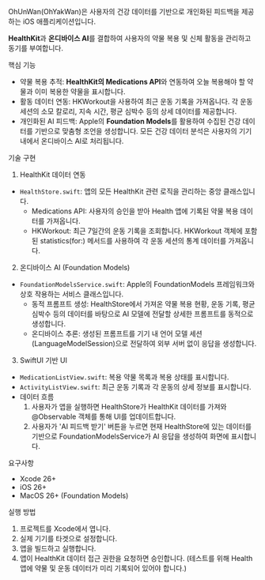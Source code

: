   OhUnWan(OhYakWan)은 사용자의 건강 데이터를 기반으로 개인화된 피드백을 제공하는 iOS 애플리케이션입니다.
  
  **HealthKit**과 **온디바이스 AI**를 결합하여 사용자의 약물 복용 및 신체 활동을 관리하고 동기를 부여합니다.
  

  핵심 기능

   - 약물 복용 추적: **HealthKit의 Medications API**와 연동하여 오늘 복용해야 할 약물과 이미 복용한 약물을 표시합니다.
   - 활동 데이터 연동: HKWorkout을 사용하여 최근 운동 기록을 가져옵니다. 각 운동 세션의 소모 칼로리, 지속 시간, 평균 심박수 등의 상세 데이터를 제공합니다.
   - 개인화된 AI 피드백: Apple의 **Foundation Models**를 활용하여 수집된 건강 데이터를 기반으로 맞춤형 조언을 생성합니다.
     모든 건강 데이터 분석은 사용자의 기기 내에서 온디바이스 AI로 처리됩니다.

  기술 구현

  1. HealthKit 데이터 연동

   - `HealthStore.swift`: 앱의 모든 HealthKit 관련 로직을 관리하는 중앙 클래스입니다.
     - Medications API: 사용자의 승인을 받아 Health 앱에 기록된 약물 복용 데이터를 가져옵니다.
     - HKWorkout: 최근 7일간의 운동 기록을 조회합니다.
       HKWorkout 객체에 포함된 statistics(for:) 메서드를 사용하여 각 운동 세션의 통계 데이터를 가져옵니다.

  2. 온디바이스 AI (Foundation Models)

   - `FoundationModelsService.swift`: Apple의 FoundationModels 프레임워크와 상호 작용하는 서비스 클래스입니다.
     - 동적 프롬프트 생성: HealthStore에서 가져온 약물 복용 현황, 운동 기록, 평균 심박수 등의 데이터를 바탕으로 AI 모델에 전달할 상세한 프롬프트를 동적으로 생성합니다.
     - 온디바이스 추론: 생성된 프롬프트를 기기 내 언어 모델 세션(LanguageModelSession)으로 전달하여 외부 서버 없이 응답을 생성합니다.

  3. SwiftUI 기반 UI

   - `MedicationListView.swift`: 복용 약물 목록과 복용 상태를 표시합니다.
   - `ActivityListView.swift`: 최근 운동 기록과 각 운동의 상세 정보를 표시합니다.
   - 데이터 흐름
     1. 사용자가 앱을 실행하면 HealthStore가 HealthKit 데이터를 가져와 @Observable 객체를 통해 UI를 업데이트합니다.
     2. 사용자가 'AI 피드백 받기' 버튼을 누르면 현재 HealthStore에 있는 데이터를 기반으로 FoundationModelsService가 AI 응답을 생성하여 화면에 표시합니다.

  요구사항
   - Xcode 26+
   - iOS 26+
   - MacOS 26+ (Foundation Models)

  실행 방법
   1. 프로젝트를 Xcode에서 엽니다.
   2. 실제 기기를 타겟으로 설정합니다.
   3. 앱을 빌드하고 실행합니다.
   4. 앱이 HealthKit 데이터 접근 권한을 요청하면 승인합니다. (테스트를 위해 Health 앱에 약물 및 운동 데이터가 미리 기록되어 있어야 합니다.)
